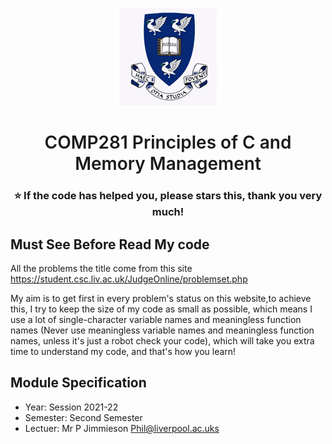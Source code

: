 <p align="center">
  <a href="https://www.liverpool.ac.uk/" target="blank">
    <img src="Liverpool_logo.png" alt="Logo" width="156" height="156">
  </a>
 <h1 align="center" style="font-weight: 600">COMP281 	Principles of C and Memory Management</h1>
 <h3 align="center" backgroundcolor="red">⭐ If the code has helped you, please stars this, thank you very much!</h3>
 
 ## Must See Before Read My code
All the problems the title come from this site https://student.csc.liv.ac.uk/JudgeOnline/problemset.php 

My aim is to get first in every problem's status on this website,to achieve this, I try to keep the size of my code as small as possible, which means I use a lot of single-character variable names and meaningless function names (Never use meaningless variable names and meaningless function names, unless it's just a robot check your code), which will take you extra time to understand my code, and that's how you learn!

 ## Module Specification
* Year: Session 2021-22
* Semester: Second Semester
* Lectuer: Mr P Jimmieson	Phil@liverpool.ac.uks
